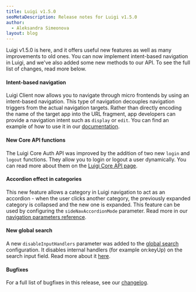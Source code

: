 ```yaml
---
title: Luigi v1.5.0
seoMetaDescription: Release notes for Luigi v1.5.0
author:
  - Aleksandra Simeonova
layout: blog
---
```


Luigi v1.5.0 is here, and it offers useful new features as well as many improvements to old ones. You can now implement intent-based navigation in Luigi, and we've also added some new methods to our API. To see the full list of changes, read more below.
<!-- Excerpt -->

#### Intent-based navigation

Luigi Client now allows you to navigate through micro frontends by using an intent-based navigation. This type of navigation decouples navigation triggers from the actual navigation targets. Rather than directly encoding the name of the target app into the URL fragment, app developers can provide a navigation intent such as `display` or `edit`. You can find an example of how to use it in our [documentation](https://docs.luigi-project.io/docs/advanced-scenarios).

#### New Core API functions

The Luigi Core Auth API was improved by the addition of two new `login` and `logout` functions. They allow you to login or logout a user dynamically. You can read more about them on the [Luigi Core API page](https://docs.luigi-project.io/docs/luigi-core-api).

#### Accordion effect in categories

This new feature allows a category in Luigi navigation to act as an accordion - when the user clicks another category, the previously expanded category is collapsed and the new one is expanded. This feature can be used by configuring the `sideNavAccordionMode` parameter. Read more in our [navigation parameters reference](https://docs.luigi-project.io/docs/navigation-parameters-reference/?section=sidenavaccordionmode).

#### New global search

A new `disableInputHandlers` parameter was added to the [global search](https://docs.luigi-project.io/docs/navigation-parameters-reference?section=global-search) configuration. It disables internal handlers (for example on:keyUp) on the search input field. Read more about it [here](https://docs.luigi-project.io/docs/navigation-parameters-reference/?section=disableinputhandlers).

#### Bugfixes

For a full list of bugfixes in this release, see our [changelog](https://github.com/luigi-project/luigi/blob/main/CHANGELOG.md).